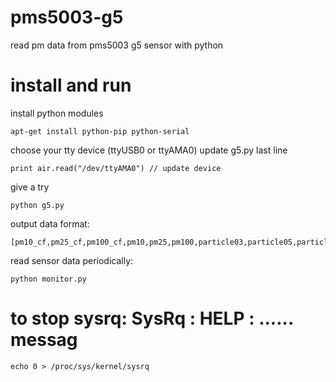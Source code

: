 # pms5003-g5
read pm data from pms5003 g5 sensor with python

# install and run

install python modules

    apt-get install python-pip python-serial

choose your tty device (ttyUSB0 or ttyAMA0)
update g5.py last line

    print air.read("/dev/ttyAMA0") // update device

give a try

    python g5.py

output data format:

    [pm10_cf,pm25_cf,pm100_cf,pm10,pm25,pm100,particle03,particle05,particle10,particle25,particle50,particle100]

read sensor data periodically:

    python monitor.py

# to stop  sysrq: SysRq : HELP : ...... messag
    echo 0 > /proc/sys/kernel/sysrq
